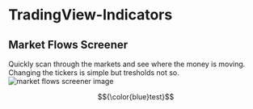 # TradingView-Indicators
## Market Flows Screener
Quickly scan through the markets and see where the money is moving. Changing the tickers is simple but tresholds not so.
![market flows screener image](https://github.com/mirbyte/TradingView-Indicators/assets/83219244/78944a2e-d8ac-4b51-ab4d-76dd93529234)



$${\color{blue}test}$$

